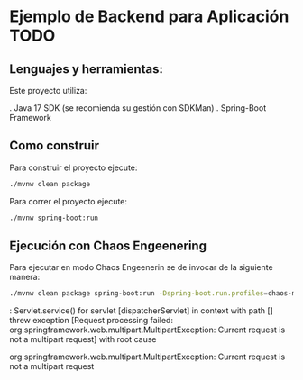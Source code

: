 # Ejemplo de Backend para Aplicación TODO

## Lenguajes y herramientas:

Este proyecto utiliza:

. Java 17 SDK (se recomienda su gestión con SDKMan)
. Spring-Boot Framework

## Como construir

Para construir el proyecto ejecute:

```bash
./mvnw clean package
````

Para correr el proyecto ejecute:
```bash
./mvnw spring-boot:run
```

## Ejecución con Chaos Engeenering

Para ejecutar en modo Chaos Engeenerin se de invocar de la siguiente manera:

```bash
./mvnw clean package spring-boot:run -Dspring-boot.run.profiles=chaos-monkey
```
: Servlet.service() for servlet [dispatcherServlet] in context with path [] threw exception [Request processing failed: org.springframework.web.multipart.MultipartException: Current request is not a multipart request] with root cause

org.springframework.web.multipart.MultipartException: Current request is not a multipart request